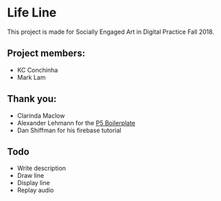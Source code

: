 # Life Line
This project is made for Socially Engaged Art in Digital Practice Fall 2018.

## Project members:
* KC Conchinha
* Mark Lam

## Thank you:
* Clarinda Maclow
* Alexander Lehmann for the [P5 Boilerplate](https://github.com/bsplt/p5js-boilerplate "link to p5js boilerplate repo")
* Dan Shiffman for his firebase tutorial

## Todo
* Write description
* Draw line 
* Display line
* Replay audio

